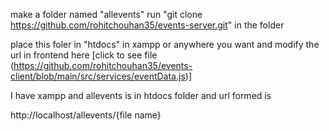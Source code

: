 make a folder named "allevents"
run "git clone https://github.com/rohitchouhan35/events-server.git" in the folder

place this foler in "htdocs" in xampp or anywhere you want and modify the url in frontend here [click to see file (https://github.com/rohitchouhan35/events-client/blob/main/src/services/eventData.js)]

I have xampp and allevents is in htdocs folder and url formed is 

http://localhost/allevents/{file name}